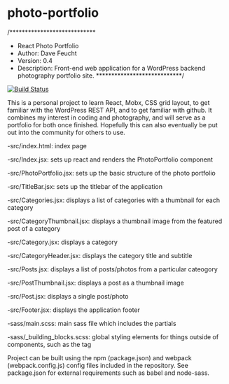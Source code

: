 # photo-portfolio

/****************************
*  React Photo Portfolio
*  Author: Dave Feucht
*  Version: 0.4
*  Description: Front-end web application for a WordPress backend photography portfolio site. 
****************************/

[![Build Status](https://travis-ci.com/davefeucht/photo-portfolio.svg?branch=master)](https://travis-ci.com/davefeucht/photo-portfolio)

This is a personal project to learn React, Mobx, CSS grid layout, to get familiar with the 
WordPress REST API, and to get familiar with github. It combines my interest in coding 
and photography, and will serve as a portfolio for both once finished. Hopefully this can 
also eventually be put out into the community for others to use. 

-src/index.html: index page

-src/Index.jsx: sets up react and renders the PhotoPortfolio component

-src/PhotoPortfolio.jsx: sets up the basic structure of the photo portfolio

-src/TitleBar.jsx: sets up the titlebar of the application

-src/Categories.jsx: displays a list of categories with a thumbnail for each category

-src/CategoryThumbnail.jsx: displays a thumbnail image from the featured post of a category

-src/Category.jsx: displays a category 

-src/CategoryHeader.jsx: displays the category title and subtitle

-src/Posts.jsx: displays a list of posts/photos from a particular cateogory

-src/PostThumbnail.jsx: displays a post as a thumbnail image

-src/Post.jsx: displays a single post/photo

-src/Footer.jsx: displays the application footer

-sass/main.scss: main sass file which includes the partials

-sass/_building_blocks.scss: global styling elements for things outside of components, such as the <body> tag

Project can be built using the npm (package.json) and webpack (webpack.config.js) config files 
included in the repository. See package.json for external requirements such as babel and node-sass.
